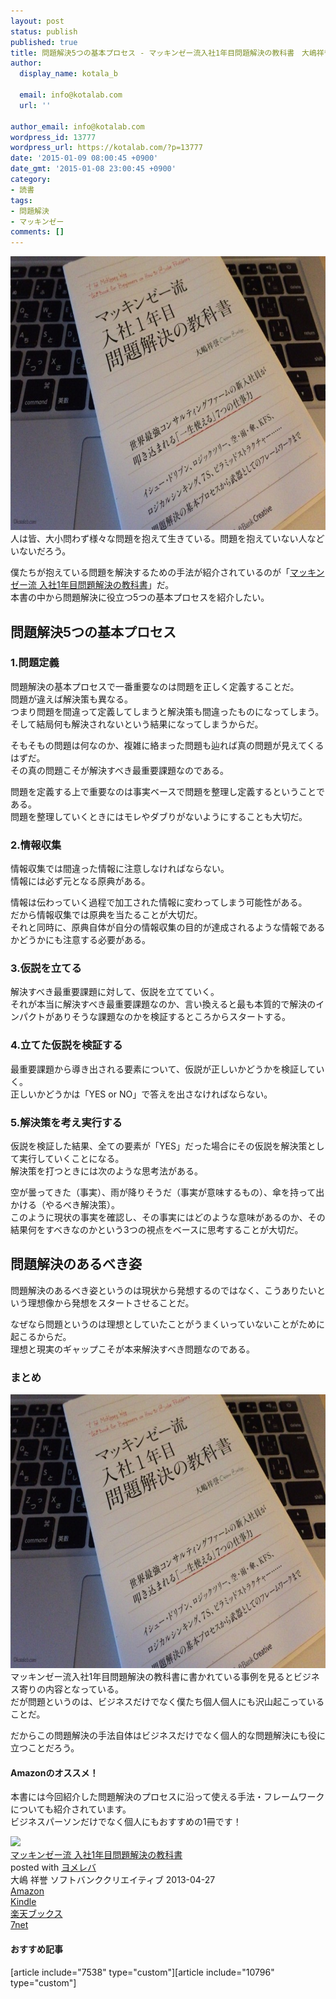 ```yaml
---
layout: post
status: publish
published: true
title: 問題解決5つの基本プロセス - マッキンゼー流入社1年目問題解決の教科書　大嶋祥誉著
author:
  display_name: kotala_b

  email: info@kotalab.com
  url: ''

author_email: info@kotalab.com
wordpress_id: 13777
wordpress_url: https://kotalab.com/?p=13777
date: '2015-01-09 08:00:45 +0900'
date_gmt: '2015-01-08 23:00:45 +0900'
category:
- 読書
tags:
- 問題解決
- マッキンゼー
comments: []
---
```

<p><img src="/wp-content/uploads/textbook-of-problem-solving_20150109-780x438.jpg" alt="textbook-of-problem-solving_20150109" width="780" height="438" class="aligncenter size-large wp-image-13786" /><br />
人は皆、大小問わず様々な問題を抱えて生きている。問題を抱えていない人などいないだろう。</p>
<p>僕たちが抱えている問題を解決するための手法が紹介されているのが「<a href="https://www.amazon.co.jp/exec/obidos/asin/4797369531/same-22/" rel="nofollow" target="_blank">マッキンゼー流 入社1年目問題解決の教科書</a>」だ。<br />
本書の中から問題解決に役立つ5つの基本プロセスを紹介したい。<br />
</p>
<!--more-->
<h2>問題解決5つの基本プロセス</h2>
<h3>1.問題定義</h3>
<p><span class="b">問題解決の基本プロセスで一番重要なのは問題を正しく定義することだ。</span><br />
問題が違えば解決策も異なる。<br />
つまり問題を間違って定義してしまうと解決策も間違ったものになってしまう。<br />
そして結局何も解決されないという結果になってしまうからだ。</p>
<p>そもそもの問題は何なのか、複雑に絡まった問題も辿れば真の問題が見えてくるはずだ。<br />
その<span class="b">真の問題こそが解決すべき最重要課題</span>なのである。</p>
<p>問題を定義する上で重要なのは事実ベースで問題を整理し定義するということである。<br />
問題を整理していくときにはモレやダブりがないようにすることも大切だ。</p>
<h3>2.情報収集</h3>
<p>情報収集では間違った情報に注意しなければならない。<br />
情報には必ず元となる原典がある。</p>
<p>情報は伝わっていく過程で加工された情報に変わってしまう可能性がある。<br />
だから情報収集では原典を当たることが大切だ。<br />
それと同時に、原典自体が<span class="b">自分の情報収集の目的が達成されるような情報であるかどうか</span>にも注意する必要がある。</p>
<h3>3.仮説を立てる</h3>
<p><span class="b">解決すべき最重要課題に対して</span>、仮説を立てていく。<br />
それが本当に解決すべき最重要課題なのか、言い換えると<span class="b">最も本質的で解決のインパクトがありそうな課題なのかを検証する</span>ところからスタートする。</p>
<h3>4.立てた仮説を検証する</h3>
<p>最重要課題から導き出される要素について、仮説が正しいかどうかを検証していく。<br />
正しいかどうかは「YES or NO」で答えを出さなければならない。</p>
<h3>5.解決策を考え実行する</h3>
<p>仮説を検証した結果、全ての要素が「YES」だった場合にその仮説を解決策として実行していくことになる。<br />
解決策を打つときには次のような思考法がある。</p>
<p>空が曇ってきた（事実）、雨が降りそうだ（事実が意味するもの）、傘を持って出かける（やるべき解決策）。<br />
このように現状の事実を確認し、その事実にはどのような意味があるのか、その結果何をすべきなのかという3つの視点をベースに思考することが大切だ。</p>
<h2>問題解決のあるべき姿</h2>
<p>問題解決のあるべき姿というのは現状から発想するのではなく、こうありたいという理想像から発想をスタートさせることだ。</p>
<p>なぜなら問題というのは理想としていたことがうまくいっていないことがために起こるからだ。<br />
理想と現実のギャップこそが本来解決すべき問題なのである。</p>
<h3>まとめ</h3>
<p><img src="/wp-content/uploads/textbook-of-problem-solving_20150109-780x438.jpg" alt="textbook-of-problem-solving_20150109" width="780" height="438" class="aligncenter size-large wp-image-13786" /><br />
マッキンゼー流入社1年目問題解決の教科書に書かれている事例を見るとビジネス寄りの内容となっている。<br />
だが問題というのは、ビジネスだけでなく僕たち個人個人にも沢山起こっていることだ。</p>
<p>だからこの問題解決の手法自体はビジネスだけでなく個人的な問題解決にも役に立つことだろう。</p>
<h4 class="aam">Amazonのオススメ！</h4>
<p>本書には今回紹介した問題解決のプロセスに沿って使える手法・フレームワークについても紹介されています。<br />
ビジネスパーソンだけでなく個人にもおすすめの1冊です！</p>
<div class="booklink-box">
<div class="booklink-image"><a href="https://www.amazon.co.jp/exec/obidos/asin/4797369531/same-22/" rel="nofollow" target="_blank"><img src="https://images-fe.ssl-images-amazon.com/images/I/41k8ZeDFCmL._SL160_.jpg" style="border: none;" /></a></div>
<div class="booklink-info">
<div class="booklink-name"><a href="https://www.amazon.co.jp/exec/obidos/asin/4797369531/same-22/" rel="nofollow" target="_blank">マッキンゼー流 入社1年目問題解決の教科書</a>
<div class="booklink-powered-date">posted with <a href="https://yomereba.com" rel="nofollow" target="_blank">ヨメレバ</a></div>
</div>
<div class="booklink-detail">大嶋 祥誉 ソフトバンククリエイティブ 2013-04-27    </div>
<div class="booklink-link2">
<div class="shoplinkamazon"><a href="https://www.amazon.co.jp/exec/obidos/asin/4797369531/same-22/" rel="nofollow" target="_blank" title="アマゾン" >Amazon</a></div>
<div class="shoplinkkindle"><a href="https://www.amazon.co.jp/exec/obidos/ASIN/B00FOJ0BKQ/same-22/" rel="nofollow" target="_blank" >Kindle</a></div>
<div class="shoplinkrakuten"><a href="http://c.af.moshimo.com/af/c/click?a_id=374939&p_id=56&pc_id=56&pl_id=637&s_v=b5Rz2P0601xu&url=http%3A%2F%2Fbooks.rakuten.co.jp%2Frb%2F12279957%2F" rel="nofollow" target="_blank" title="楽天ブックス" >楽天ブックス</a></div>
<div class="shoplinkseven"><a href="https://ck.jp.ap.valuecommerce.com/servlet/referral?sid=2967684&pid=883100332&vc_url=http%3A%2F%2Fwww.7netshopping.jp%2Fbooks%2Fsearch_result%2F%3Fctgy%3Dbooks%26code%3D4797369531" rel="nofollow" target="_blank" title="セブンネットショッピング" >7net</a></div>
</p></div>
</div>
<div class="booklink-footer"></div>
</div>
<h4 class="rel">おすすめ記事</h4>
<p>[article include="7538" type="custom"][article include="10796" type="custom"]</p>
<div class="clear"></div>
